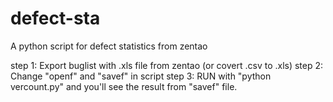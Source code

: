 # defect-sta
A python script for defect statistics from zentao

step 1: Export buglist with .xls file from zentao (or covert .csv to .xls)
step 2: Change "openf" and "savef" in script
step 3: RUN with "python vercount.py" and you'll see the result from "savef" file. 
